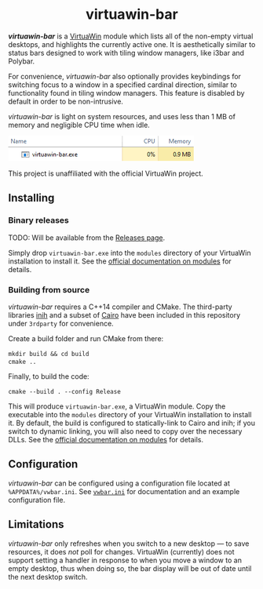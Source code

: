<h1 align="center">virtuawin-bar</h1>

_**virtuawin-bar**_ is a [VirtuaWin](https://virtuawin.sourceforge.io/) module
which lists all of the non-empty virtual desktops, and highlights the currently
active one.  It is aesthetically similar to status bars designed to work with
tiling window managers, like i3bar and Polybar.

For convenience, *virtuawin-bar* also optionally provides keybindings for
switching focus to a window in a specified cardinal direction, similar to
functionality found in tiling window managers.  This feature is disabled by
default in order to be non-intrusive.

*virtuawin-bar* is light on system resources, and uses less than 1 MB of memory
and negligible CPU time when idle.

![](docs/bar_taskmgr.png)

This project is unaffiliated with the official VirtuaWin project.


Installing
----------

### Binary releases

TODO: Will be available from the [Releases
page](https://github.com/enjmiah/virtuawin-bar/releases).

Simply drop `virtuawin-bar.exe` into the `modules` directory of your VirtuaWin
installation to install it.  See the [official documentation on
modules][vwmodules] for details.


### Building from source

*virtuawin-bar* requires a C++14 compiler and CMake.  The third-party libraries
[inih](https://github.com/benhoyt/inih) and a subset of [Cairo][cairo] have been
included in this repository under `3rdparty` for convenience.

Create a build folder and run CMake from there:

    mkdir build && cd build
    cmake ..

Finally, to build the code:

    cmake --build . --config Release

This will produce `virtuawin-bar.exe`, a VirtuaWin module. Copy the executable
into the `modules` directory of your VirtuaWin installation to install it. By
default, the build is configured to statically-link to Cairo and inih; if you
switch to dynamic linking, you will also need to copy over the necessary DLLs.
See the [official documentation on modules][vwmodules] for details.

[cairo]: https://www.cairographics.org/
[vwmodules]: https://virtuawin.sourceforge.io/?page_id=50


Configuration
-------------

*virtuawin-bar* can be configured using a configuration file located at
`%APPDATA%/vwbar.ini`.  See [`vwbar.ini`](vwbar.ini) for documentation and an
example configuration file.


Limitations
-----------

*virtuawin-bar* only refreshes when you switch to a new desktop — to save
resources, it does *not* poll for changes.  VirtuaWin (currently) does not
support setting a handler in response to when you move a window to an empty
desktop, thus when doing so, the bar display will be out of date until the next
desktop switch.

